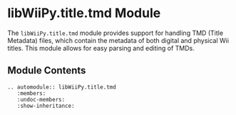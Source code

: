 # libWiiPy.title.tmd Module

The `libWiiPy.title.tmd` module provides support for handling TMD (Title Metadata) files, which contain the metadata of both digital and physical Wii titles. This module allows for easy parsing and editing of TMDs.

## Module Contents

```{eval-rst}
.. automodule:: libWiiPy.title.tmd
   :members:
   :undoc-members:
   :show-inheritance:
```
